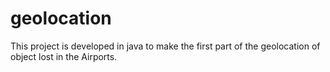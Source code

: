 # geolocation
This project is developed in java to make the first part of the geolocation of object lost in the Airports.

